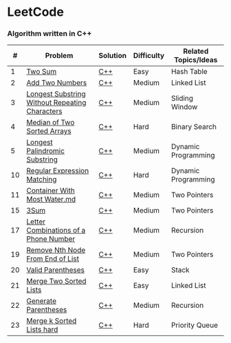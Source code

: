 # LeetCode

### Algorithm written in C++ 

| # | Problem | Solution | Difficulty | Related Topics/Ideas |
|---| ------- | -------- | ---------- | -------------- |
|1|[Two Sum][p1]                                               |[C++][p1sol]     |Easy         |Hash Table
|2|[Add Two Numbers][p2]                                       |[C++][p2sol]     |Medium       |Linked List
|3|[Longest Substring Without Repeating Characters][p3]        |[C++][p3sol]     |Medium       |Sliding Window
|4|[Median of Two Sorted Arrays][p4]                           |[C++][p4sol]     |Hard         |Binary Search
|5|[Longest Palindromic Substring][p5]                         |[C++][p5sol]     |Medium       |Dynamic Programming
|10|[Regular Expression Matching][p10]                         |[C++][p10sol]    |Hard         |Dynamic Programming
|11|[Container With Most Water.md][p11]                        |[C++][p11sol]    |Medium       |Two Pointers
|15|[3Sum][p15]                                                |[C++][p15sol]    |Medium       |Two Pointers
|17|[Letter Combinations of a Phone Number][p17]               |[C++][p17sol]    |Medium       |Recursion
|19|[Remove Nth Node From End of List][p19]                    |[C++][p19sol]    |Medium       |Two Pointers
|20|[Valid Parentheses][p20]                                   |[C++][p20sol]    |Easy         |Stack
|21|[Merge Two Sorted Lists][p21]                              |[C++][p21sol]    |Easy         |Linked List
|22|[Generate Parentheses][p22]                                |[C++][p22sol]    |Medium       |Recursion
|23|[Merge k Sorted Lists hard][p23]                           |[C++][p23sol]    |Hard         |Priority Queue



[p1]: https://leetcode.com/problems/two-sum/
[p1sol]: ./Top%20100%20Liked%20Questions/1.%20Two%20Sum.md
[p2]: https://leetcode.com/problems/add-two-numbers/
[p2sol]: ./Top%20100%20Liked%20Questions/2.%20Add%20Two%20Numbers.md
[p3]: https://leetcode.com/problems/longest-substring-without-repeating-characters/
[p3sol]: ./Top%20100%20Liked%20Questions/3.%20Longest%20Substring%20Without%20Repeating%20Characters.md
[p4]: https://leetcode.com/problems/median-of-two-sorted-arrays/
[p4sol]: ./Top%20100%20Liked%20Questions/4.%20Median%20of%20Two%20Sorted%20Arrays.md
[p5]: https://leetcode.com/problems/longest-palindromic-substring/
[p5sol]: ./Top%20100%20Liked%20Questions/5.%20Longest%20Palindromic%20Substring.md
[p10]: https://leetcode.com/problems/regular-expression-matching/
[p10sol]: ./Top%20100%20Liked%20Questions/10.%20Regular%20Expression%20Matching.md
[p11]: https://leetcode.com/problems/container-with-most-water/
[p11sol]: ./Top%20100%20Liked%20Questions/11.%20Container%20With%20Most%20Water.md
[p15]: https://leetcode.com/problems/3sum/
[p15sol]: ./Top%20100%20Liked%20Questions/15.%203Sum.md
[p17]: https://leetcode.com/problems/letter-combinations-of-a-phone-number/
[p17sol]: ./Top%20100%20Liked%20Questions/17.%20Letter%20Combinations%20of%20a%20Phone%20Number.md
[p19]: https://leetcode.com/problems/remove-nth-node-from-end-of-list/
[p19sol]: ./Top%20100%20Liked%20Questions/19.%20Remove%20Nth%20Node%20From%20End%20of%20List.md
[p20]: https://leetcode.com/problems/valid-parentheses/
[p20sol]: ./Top%20100%20Liked%20Questions/20.%20Valid%20Parentheses.md
[p21]: https://leetcode.com/problems/merge-two-sorted-lists/
[p21sol]: ./Top%20100%20Liked%20Questions/21.%20Merge%20Two%20Sorted%20Lists.md
[p22]: https://leetcode.com/problems/generate-parentheses/
[p22sol]: ./Top%20100%20Liked%20Questions/22.%20Generate%20Parentheses.md
[p23]: https://leetcode.com/problems/merge-k-sorted-lists/
[p23sol]: ./Top%20100%20Liked%20Questions/23.%20Merge%20k%20Sorted%20Lists%20hard.md
